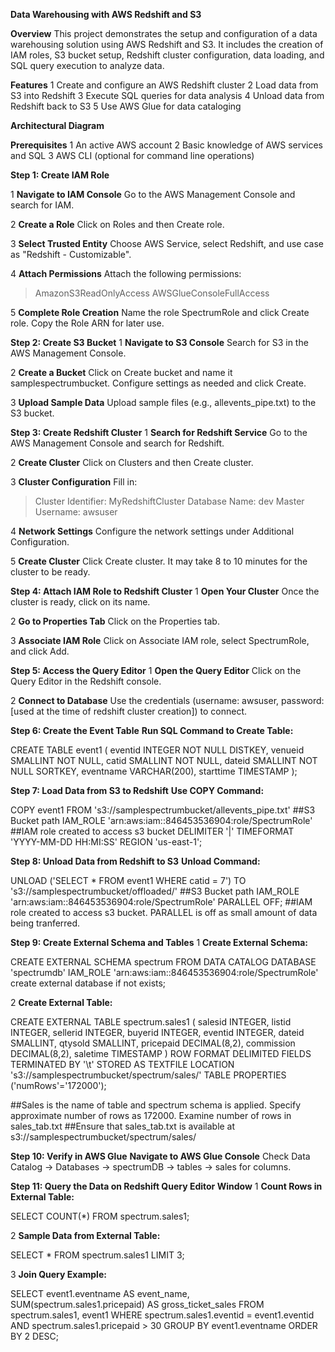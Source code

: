 **Data Warehousing with AWS Redshift and S3**

**Overview**
This project demonstrates the setup and configuration of a data warehousing solution using AWS Redshift and S3. It includes the creation of IAM roles, S3 bucket setup, Redshift cluster configuration, data loading, and SQL query execution to analyze data.

**Features**
1  Create and configure an AWS Redshift cluster
2  Load data from S3 into Redshift
3  Execute SQL queries for data analysis
4  Unload data from Redshift back to S3
5  Use AWS Glue for data cataloging

**Architectural Diagram**

**Prerequisites**
1  An active AWS account
2  Basic knowledge of AWS services and SQL
3  AWS CLI (optional for command line operations)

**Step 1: Create IAM Role**

1  **Navigate to IAM Console**
Go to the AWS Management Console and search for IAM.

2  **Create a Role**
Click on Roles and then Create role.

3  **Select Trusted Entity**
Choose AWS Service, select Redshift, and use case as "Redshift - Customizable".

4  **Attach Permissions**
Attach the following permissions:
>  AmazonS3ReadOnlyAccess
>  AWSGlueConsoleFullAccess

5  **Complete Role Creation**
Name the role SpectrumRole and click Create role.
Copy the Role ARN for later use.

**Step 2: Create S3 Bucket**
1  **Navigate to S3 Console**
Search for S3 in the AWS Management Console.


2  **Create a Bucket**
Click on Create bucket and name it samplespectrumbucket. Configure settings as needed and click Create.


3  **Upload Sample Data**
Upload sample files (e.g., allevents_pipe.txt) to the S3 bucket.

**Step 3: Create Redshift Cluster**
1  **Search for Redshift Service**
Go to the AWS Management Console and search for Redshift.


2  **Create Cluster**
Click on Clusters and then Create cluster.


3  **Cluster Configuration**
  Fill in:

>  Cluster Identifier: MyRedshiftCluster
>  Database Name: dev
>  Master Username: awsuser

4  **Network Settings**
Configure the network settings under Additional Configuration.

5  **Create Cluster**
Click Create cluster. It may take 8 to 10 minutes for the cluster to be ready.

**Step 4: Attach IAM Role to Redshift Cluster**
1  **Open Your Cluster**
Once the cluster is ready, click on its name.

2  **Go to Properties Tab**
Click on the Properties tab.

3  **Associate IAM Role**
Click on Associate IAM role, select SpectrumRole, and click Add.

**Step 5: Access the Query Editor**
1  **Open the Query Editor**
Click on the Query Editor in the Redshift console.

2  **Connect to Database**
Use the credentials (username: awsuser, password: [used at the time of redshift cluster creation]) to connect.

**Step 6: Create the Event Table**
**Run SQL Command to Create Table:**

CREATE TABLE event1 (
    eventid INTEGER NOT NULL DISTKEY,
    venueid SMALLINT NOT NULL,
    catid SMALLINT NOT NULL,
    dateid SMALLINT NOT NULL SORTKEY,
    eventname VARCHAR(200),
    starttime TIMESTAMP
);

**Step 7: Load Data from S3 to Redshift**
**Use COPY Command:**

COPY event1 FROM 's3://samplespectrumbucket/allevents_pipe.txt'  ##S3 Bucket path
IAM_ROLE 'arn:aws:iam::846453536904:role/SpectrumRole'   ##IAM role created to access s3 bucket
DELIMITER '|' TIMEFORMAT 'YYYY-MM-DD HH:MI:SS' REGION 'us-east-1';

**Step 8: Unload Data from Redshift to S3**
**Unload Command:**

UNLOAD ('SELECT * FROM event1 WHERE catid = 7') 
TO 's3://samplespectrumbucket/offloaded/'   ##S3 Bucket path
IAM_ROLE 'arn:aws:iam::846453536904:role/SpectrumRole' PARALLEL OFF;  ##IAM role created to access s3 bucket. PARALLEL is off as small amount of data being tranferred.

**Step 9: Create External Schema and Tables**
1  **Create External Schema:**

CREATE EXTERNAL SCHEMA spectrum 
FROM DATA CATALOG 
DATABASE 'spectrumdb' 
IAM_ROLE 'arn:aws:iam::846453536904:role/SpectrumRole'
create external database if not exists;

2  **Create External Table:**

CREATE EXTERNAL TABLE spectrum.sales1 (
    salesid INTEGER,
    listid INTEGER,
    sellerid INTEGER,
    buyerid INTEGER,
    eventid INTEGER,
    dateid SMALLINT,
    qtysold SMALLINT,
    pricepaid DECIMAL(8,2),
    commission DECIMAL(8,2),
    saletime TIMESTAMP
)
ROW FORMAT DELIMITED 
FIELDS TERMINATED BY '\t' 
STORED AS TEXTFILE 
LOCATION 's3://samplespectrumbucket/spectrum/sales/' 
TABLE PROPERTIES ('numRows'='172000');

##Sales is the name of table and spectrum schema is applied. Specify approximate number of rows as 
172000. Examine number of rows in sales_tab.txt
##Ensure that sales_tab.txt is available at s3://samplespectrumbucket/spectrum/sales/

**Step 10: Verify in AWS Glue**
**Navigate to AWS Glue Console**
  Check Data Catalog -> Databases -> spectrumDB -> tables -> sales for columns.

**Step 11: Query the Data on Redshift Query Editor Window**
1  **Count Rows in External Table:**

SELECT COUNT(*) FROM spectrum.sales1;

2  **Sample Data from External Table:**

SELECT * FROM spectrum.sales1 LIMIT 3;

3  **Join Query Example:**

SELECT event1.eventname AS event_name, 
       SUM(spectrum.sales1.pricepaid) AS gross_ticket_sales 
FROM spectrum.sales1, event1 
WHERE spectrum.sales1.eventid = event1.eventid 
  AND spectrum.sales1.pricepaid > 30 
GROUP BY event1.eventname 
ORDER BY 2 DESC;
